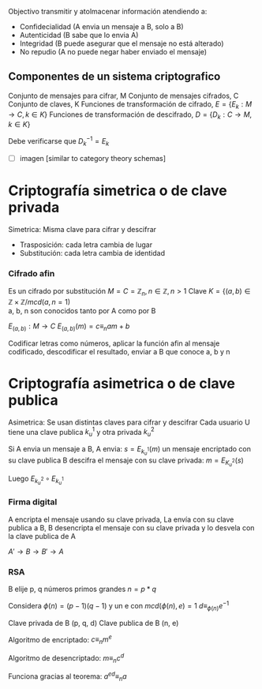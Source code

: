 Objectivo transmitir y atolmacenar información atendiendo a:
- Confidecialidad (A envia un mensaje a B, solo a B)
- Autenticidad (B sabe que lo envia A)
- Integridad (B puede asegurar que el mensaje no está alterado)
- No repudio (A no puede negar haber enviado el mensaje)

## Componentes de un sistema criptografico
Conjunto de mensajes para cifrar, M
Conjunto de mensajes cifrados, C
Conjunto de claves, K
Funciones de transformación de cifrado, $E = \{E_k:M\to C, k\in K\}$
Funciones de transformación de descifrado, $D = \{D_k:C\to M, k\in K\}$

Debe verificarse que $D_k^{-1} = E_k$ 
- [ ] imagen [similar to category theory schemas]

# Criptografía simetrica o de clave privada
Simetrica: Misma clave para cifrar y descifrar
- Trasposición: cada letra cambia de lugar
- Substitución: cada letra cambia de identidad

### Cifrado afin
Es un cifrado por substitución
$M=C=\mathbb Z_n, n\in\mathbb Z, n > 1$
Clave $K = \{(a, b)\in\mathbb Z \times \mathbb Z / mcd(a, n = 1)$  
a, b, n son conocidos tanto por A como por B

$E_{(a, b)}: M\to C$ 
$E_{(a, b)}(m) = c\equiv_n am+b$

Codificar letras como números, aplicar la función afin al mensaje codificado, descodificar el resultado, enviar a B que conoce a, b y n

# Criptografía asimetrica o de clave publica
Asimetrica: Se usan distintas claves para cifrar y descifrar
Cada usuario U tiene una clave publica $k_u^1$ y otra privada $k_u^2$

Si A envia un mensaje a B, A envia: $s= E_{k_u^1}(m)$ un mensaje encriptado con su clave publica
B descifra el mensaje con su clave privada: $m=E_{K_u^2}(s)$

Luego $E_{k_u^2}\circ E_{k_u^1}$

### Firma digital
A encripta el mensaje usando su clave privada, La envía con su clave publica a B, B desencripta el mensaje con su clave privada y lo desvela con la clave publica de A

$A'\to B\to B'\to A$ 

### RSA
B elije p, q números primos grandes
$n = p* q$ 

Considera $\phi(n) = (p-1)(q-1)$ y un e con $mcd(\phi(n), e)= 1$ 
$d\equiv_{\phi(n)} e^{-1}$ 

Clave privada de B (p, q, d)
Clave publica de B (n, e)

Algoritmo de encriptado: 
$c\equiv_n m^e$ 

Algoritmo de desencriptado:
$m\equiv_n c^d$

Funciona gracias al teorema: 
$a^{ed}\equiv_n a$



